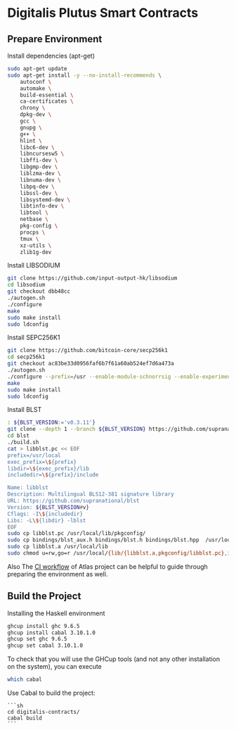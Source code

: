 # Digitalis Plutus Smart Contracts

## Prepare Environment

Install dependencies (apt-get)

```bash
sudo apt-get update
sudo apt-get install -y --no-install-recommends \
    autoconf \
    automake \
    build-essential \
    ca-certificates \
    chrony \
    dpkg-dev \
    gcc \
    gnupg \
    g++ \
    hlint \
    libc6-dev \
    libncursesw5 \
    libffi-dev \
    libgmp-dev \
    liblzma-dev \
    libnuma-dev \
    libpq-dev \
    libssl-dev \
    libsystemd-dev \
    libtinfo-dev \
    libtool \
    netbase \
    pkg-config \
    procps \
    tmux \
    xz-utils \
    zlib1g-dev
```

Install LIBSODIUM

```bash
git clone https://github.com/input-output-hk/libsodium
cd libsodium
git checkout dbb48cc
./autogen.sh
./configure
make
sudo make install
sudo ldconfig
```

Install SEPC256K1

```bash
git clone https://github.com/bitcoin-core/secp256k1
cd secp256k1
git checkout ac83be33d0956faf6b7f61a60ab524ef7d6a473a
./autogen.sh
./configure --prefix=/usr --enable-module-schnorrsig --enable-experimental
make
sudo make install
sudo ldconfig
```

Install BLST

```bash
: ${BLST_VERSION:='v0.3.11'}
git clone --depth 1 --branch ${BLST_VERSION} https://github.com/supranational/blst
cd blst
./build.sh
cat > libblst.pc << EOF
prefix=/usr/local
exec_prefix=\${prefix}
libdir=\${exec_prefix}/lib
includedir=\${prefix}/include

Name: libblst
Description: Multilingual BLS12-381 signature library
URL: https://github.com/supranational/blst
Version: ${BLST_VERSION#v}
Cflags: -I\${includedir}
Libs: -L\${libdir} -lblst
EOF
sudo cp libblst.pc /usr/local/lib/pkgconfig/
sudo cp bindings/blst_aux.h bindings/blst.h bindings/blst.hpp  /usr/local/include/
sudo cp libblst.a /usr/local/lib
sudo chmod u=rw,go=r /usr/local/{lib/{libblst.a,pkgconfig/libblst.pc},include/{blst.{h,hpp},blst_aux.h}}
```

Also The [CI workflow](https://github.com/geniusyield/atlas/blob/fe204293b9a72b83cfc0e9789c9f1221e8753e6a/.github/workflows/haskell.yml) of Atlas project can be helpful to guide through preparing the environment as well.

## Build the Project

Installing the Haskell environment

```bash
ghcup install ghc 9.6.5
ghcup install cabal 3.10.1.0
ghcup set ghc 9.6.5
ghcup set cabal 3.10.1.0
```

To check that you will use the GHCup tools (and not any other installation on the system), you can execute

```bash
which cabal
```

Use Cabal to build the project:

    ```sh
    cd digitalis-contracts/
    cabal build
    ```